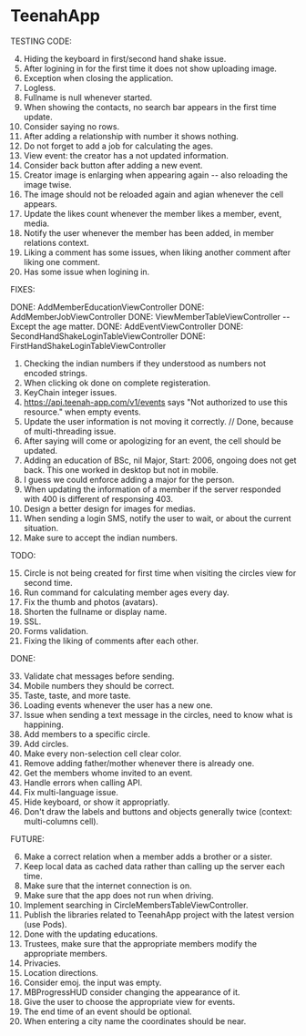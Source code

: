 
TeenahApp
================

TESTING CODE:


4. Hiding the keyboard in first/second hand shake issue.
5. After logining in for the first time it does not show uploading image.
6. Exception when closing the application.
9. Logless.
10. Fullname is null whenever started.
13. When showing the contacts, no search bar appears in the first time update.
15. Consider saying no rows.
16. After adding a relationship with number it shows nothing.
18. Do not forget to add a job for calculating the ages.
19. View event: the creator has a not updated information.
20. Consider back button after adding a new event.
22. Creator image is enlarging when appearing again -- also reloading the image twise.
25. The image should not be reloaded again and agian whenever the cell appears.
26. Update the likes count whenever the member likes a member, event, media.
27. Notify the user whenever the member has been added, in member relations context.
28. Liking a comment has some issues, when liking another comment after liking one comment.
29. Has some issue when logining in.

FIXES:

DONE: AddMemberEducationViewController
DONE: AddMemberJobViewController
DONE: ViewMemberTableViewController -- Except the age matter.
DONE: AddEventViewController
DONE: SecondHandShakeLoginTableViewController
DONE: FirstHandShakeLoginTableViewController

1. Checking the indian numbers if they understood as numbers not encoded strings.
2. When clicking ok done on complete registeration.
3. KeyChain integer issues.
7. https://api.teenah-app.com/v1/events says "Not authorized to use this resource." when empty events.
11. Update the user information is not moving it correctly. // Done, because of multi-threading issue.
21. After saying will come or apologizing for an event, the cell should be updated.
12. Adding an education of BSc, nil Major, Start: 2006, ongoing does not get back. This one worked in desktop but not in mobile.
17. I guess we could enforce adding a major for the person.
24. When updating the information of a member if the server responded with 400 is different of responsing 403.
8. Design a better design for images for medias.
29. When sending a login SMS, notify the user to wait, or about the current situation.
30. Make sure to accept the indian numbers.

TODO:

15. Circle is not being created for first time when visiting the circles view for second time.
16. Run command for calculating member ages every day.
27. Fix the thumb and photos (avatars).
30. Shorten the fullname or display name.
39. SSL.
44. Forms validation.
45. Fixing the liking of comments after each other.

DONE:

33. Validate chat messages before sending.
43. Mobile numbers they should be correct.
32. Taste, taste, and more taste.
42. Loading events whenever the user has a new one.
41. Issue when sending a text message in the circles, need to know what is happining.
35. Add members to a specific circle.
36. Add circles.
25. Make every non-selection cell clear color.
22. Remove adding father/mother whenever there is already one.
31. Get the members whome invited to an event.
13. Handle errors when calling API.
20. Fix multi-language issue.
8. Hide keyboard, or show it appropriatly.
40. Don't draw the labels and buttons and objects generally twice (context: multi-columns cell).

FUTURE:

6. Make a correct relation when a member adds a brother or a sister.
3. Keep local data as cached data rather than calling up the server each time.
2. Make sure that the internet connection is on.
4. Make sure that the app does not run when driving.
12. Implement searching in CircleMembersTableViewController.
17. Publish the libraries related to TeenahApp project with the latest version (use Pods).
24. Done with the updating educations.
37. Trustees, make sure that the appropriate members modify the appropriate members.
38. Privacies.
39. Location directions.
14. Consider emoj. the input was empty.
28. MBProgressHUD consider changing the appearance of it.
29. Give the user to choose the appropriate view for events.
30. The end time of an event should be optional.
31. When entering a city name the coordinates should be near.

